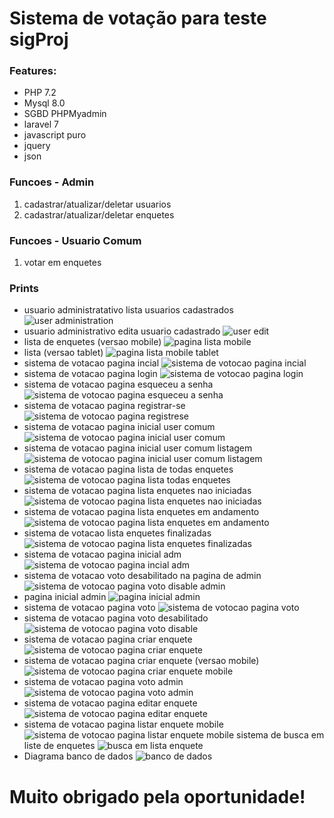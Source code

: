 # Sistema de votação para teste sigProj
### Features: 
- PHP 7.2
- Mysql 8.0
- SGBD PHPMyadmin
- laravel 7
- javascript puro
- jquery
- json

### Funcoes - Admin
1. cadastrar/atualizar/deletar usuarios
2. cadastrar/atualizar/deletar enquetes


### Funcoes - Usuario Comum
1. votar em enquetes

### Prints
- usuario administratativo lista usuarios cadastrados
![user administration](https://user-images.githubusercontent.com/41880119/93732021-f6fa5d00-fba5-11ea-8c18-0ab6c606d24a.png)
- usuario administrativo edita usuario cadastrado
![user edit](https://user-images.githubusercontent.com/41880119/93732024-f792f380-fba5-11ea-9a2b-d8a367845007.png)
- lista de enquetes (versao mobile)
![pagina lista mobile](https://user-images.githubusercontent.com/41880119/93732025-f82b8a00-fba5-11ea-8cba-0e97c0921590.png)
- lista (versao tablet)
![pagina lista mobile tablet](https://user-images.githubusercontent.com/41880119/93732026-f82b8a00-fba5-11ea-913c-c334fa20f656.png)
- sistema de votacao pagina incial
![sistema de votocao pagina incial](https://user-images.githubusercontent.com/41880119/93732027-f8c42080-fba5-11ea-8452-8fe058c26bfb.png)
- sistema de votacao pagina login
![sistema de votocao pagina login](https://user-images.githubusercontent.com/41880119/93732029-f8c42080-fba5-11ea-97e7-f00ef2a42274.png)
- sistema de votacao pagina esqueceu a senha
![sistema de votocao pagina esqueceu a senha](https://user-images.githubusercontent.com/41880119/93732030-f95cb700-fba5-11ea-872e-b8b52de53929.png)
- sistema de votacao pagina registrar-se
![sistema de votocao pagina registrese](https://user-images.githubusercontent.com/41880119/93732031-f95cb700-fba5-11ea-9c87-872c2aefcbfa.png)
- sistema de votacao pagina inicial user comum
![sistema de votocao pagina inicial user comum](https://user-images.githubusercontent.com/41880119/93732032-f9f54d80-fba5-11ea-9464-924f7df3304d.png)
- sistema de votacao pagina inicial user comum listagem
![sistema de votocao pagina inicial user comum listagem](https://user-images.githubusercontent.com/41880119/93732033-f9f54d80-fba5-11ea-911f-47b93ce213ce.png)
- sistema de votacao pagina lista de todas enquetes
![sistema de votocao pagina lista todas enquetes](https://user-images.githubusercontent.com/41880119/93732035-fa8de400-fba5-11ea-87e7-24df3e2cb602.png)
- sistema de votacao pagina lista enquetes nao iniciadas
![sistema de votocao pagina lista enquetes nao iniciadas](https://user-images.githubusercontent.com/41880119/93732037-fa8de400-fba5-11ea-9217-9dc85636c924.png)
- sistema de votacao pagina lista enquetes em andamento
![sistema de votocao pagina lista enquetes em andamento](https://user-images.githubusercontent.com/41880119/93732040-fb267a80-fba5-11ea-8359-86a977645957.png)
- sistema de votacao lista enquetes finalizadas
![sistema de votocao pagina lista enquetes finalizadas](https://user-images.githubusercontent.com/41880119/93732041-fb267a80-fba5-11ea-965e-8e8fa66959f0.png)
- sistema de votacao pagina inicial adm
![sistema de votocao pagina incial adm](https://user-images.githubusercontent.com/41880119/93732043-fbbf1100-fba5-11ea-8e90-25366713755f.png)
- sistema de votacao voto desabilitado na pagina de admin
![sistema de votocao pagina voto disable admin](https://user-images.githubusercontent.com/41880119/93732045-fbbf1100-fba5-11ea-9c5b-205c0363bd2e.png)
- pagina inicial admin
![pagina inicial admin](https://user-images.githubusercontent.com/41880119/93732046-fc57a780-fba5-11ea-870b-f952b936bdc8.png)
- sistema de votacao pagina voto 
![sistema de votocao pagina voto](https://user-images.githubusercontent.com/41880119/93732051-01b4f200-fba6-11ea-9947-ffedc1ab369f.png)
- sistema de votacao pagina voto desabilitado
![sistema de votocao pagina voto disable](https://user-images.githubusercontent.com/41880119/93732052-024d8880-fba6-11ea-80fe-340b746fb61b.png)
- sistema de votacao pagina criar enquete
![sistema de votocao pagina criar enquete](https://user-images.githubusercontent.com/41880119/93732053-02e61f00-fba6-11ea-8f3b-3e964a223187.png)
- sistema de votacao pagina criar enquete (versao mobile)
![sistema de votocao pagina criar enquete mobile](https://user-images.githubusercontent.com/41880119/93732056-02e61f00-fba6-11ea-8944-3d9f0440838f.png)
- sistema de votacao pagina voto admin
![sistema de votocao pagina voto admin](https://user-images.githubusercontent.com/41880119/93732058-037eb580-fba6-11ea-8ed8-89181b5944b5.png)
- sistema de votacao pagina editar enquete
![sistema de votocao pagina editar enquete](https://user-images.githubusercontent.com/41880119/93732059-037eb580-fba6-11ea-975d-0932c25ab3b3.png)
- sistema de votacao pagina listar enquete mobile
![sistema de votocao pagina listar enquete mobile](https://user-images.githubusercontent.com/41880119/93732060-04174c00-fba6-11ea-9828-ff5b14334a52.png)
sistema de busca em liste de enquetes
![busca em lista enquete](https://user-images.githubusercontent.com/41880119/93732061-04174c00-fba6-11ea-968e-56654a70fc0c.png)
- Diagrama banco de dados
![banco de dados](https://user-images.githubusercontent.com/41880119/93732549-39249e00-fba8-11ea-9ff3-c65748d1726c.png)


# Muito obrigado pela oportunidade!
